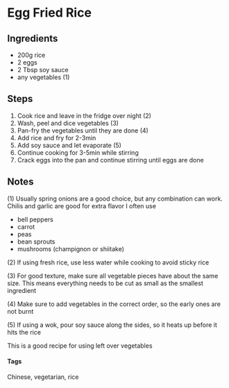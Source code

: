 # Egg Fried Rice

## Ingredients

* 200g rice
* 2 eggs 
* 2 Tbsp soy sauce 
* any vegetables (1)

## Steps

1. Cook rice and leave in the fridge over night (2)
2. Wash, peel and dice vegetables (3)
3. Pan-fry the vegetables until they are done (4)
4. Add rice and fry for 2-3min
5. Add soy sauce and let evaporate (5)
6. Continue cooking for 3-5min while stirring 
7. Crack eggs into the pan and continue stirring until eggs are done

## Notes

(1) Usually spring onions are a good choice, but any combination can work.
Chilis and garlic are good for extra flavor
I often use 
* bell peppers
* carrot
* peas
* bean sprouts
* mushrooms (champignon or shiitake)

(2) If using fresh rice, use less water while cooking to avoid sticky rice

(3) For good texture, make sure all vegetable pieces have about the same size.
This means everything needs to be cut as small as the smallest ingredient

(4) Make sure to add vegetables in the correct order, so the early ones are not burnt

(5) If using a wok, pour soy sauce along the sides, so it heats up before it hits the rice

This is a good recipe for using left over vegetables

#### Tags
Chinese, vegetarian, rice

